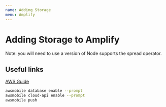 ```yaml
---
name: Adding Storage
menu: Amplify 
---
```

# Adding Storage to Amplify

Note: you will need to use a version of Node supports the spread operator.

## Useful links

[AWS Guide](https://docs.aws.amazon.com/aws-mobile/latest/developerguide/mobile-hub-web-access-databases.html)

```bash
awsmobile database enable --prompt
awsmobile cloud-api enable --prompt
awsmobile push
```
